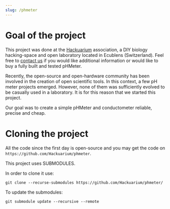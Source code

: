 ```yaml
---
slug: /phmeter
---
```


# Goal of the project

This project was done at the [Hackuarium](http://www.hackuarium.ch/en/) association, a DIY biology hacking-space and open laboratory located in Ecublens (Switzerland). Feel free to [contact us](https://form.jotformeu.com/71600609780354) if you would like additional information or would like to buy a fully built and tested pHMeter.

Recently, the open-source and open-hardware community has been involved in the creation of open scientific tools. In this context, a few pH meter  projects emerged. However, none of them was sufficiently evolved to be casually used in a laboratory. It is for this reason that we started this project.

Our goal was to create a simple pHMeter and conductometer reliable, precise and cheap.

# Cloning the project

All the code since the first day is open-source and you may get the code on `https://github.com/Hackuarium/phmeter`.

This project uses SUBMODULES.

In order to clone it use:

`git clone --recurse-submodules https://github.com/Hackuarium/phmeter/`

To update the submodules:

`git submodule update --recursive --remote`
